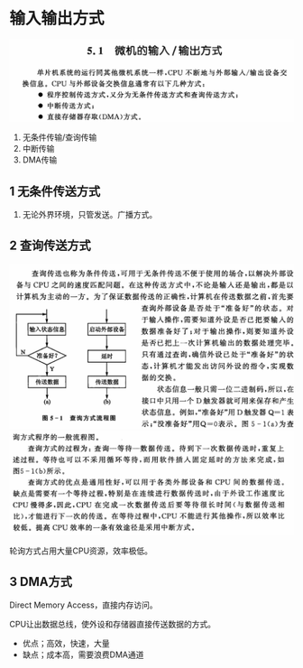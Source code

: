 # 输入输出方式

![alt text](image.png)

1. 无条件传输/查询传输
2. 中断传输
3. DMA传输


## 1 无条件传送方式

1. 无论外界环境，只管发送。广播方式。


## 2 查询传送方式

![alt text](image-1.png)
![查询方式](image-2.png)

轮询方式占用大量CPU资源，效率极低。


## 3 DMA方式

Direct Memory Access，直接内存访问。

CPU让出数据总线，使外设和存储器直接传送数据的方式。

- 优点；高效，快速，大量
- 缺点；成本高，需要浪费DMA通道

